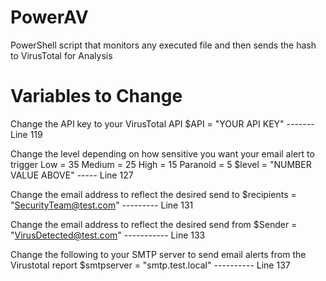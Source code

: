 # PowerAV
PowerShell script that monitors any executed file and then sends the hash to VirusTotal for Analysis


# Variables to Change
Change the API key to your VirusTotal API
$API = "YOUR API KEY" ------- Line 119


Change the level depending on how sensitive you want your email alert to trigger
Low = 35
Medium = 25
High = 15
Paranoid = 5
$level = "NUMBER VALUE ABOVE" ----- Line 127

Change the email address to reflect the desired send to
$recipients = "SecurityTeam@test.com" --------- Line 131

Change the email address to reflect the desired send from
$Sender = "VirusDetected@test.com" ----------- Line 133

Change the following to your SMTP server to send email alerts from the Virustotal report
$smtpserver = "smtp.test.local" ---------- Line 137
